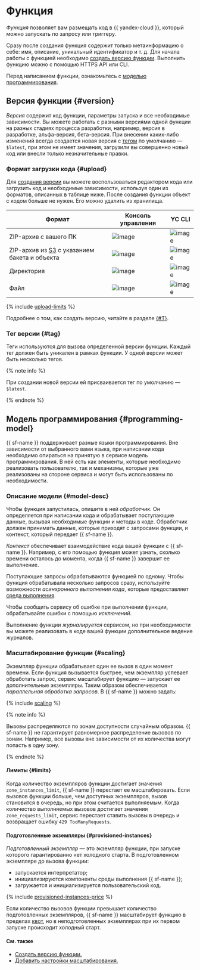 # Функция

_Функция_ позволяет вам размещать код в {{ yandex-cloud }}, который можно запускать по запросу или триггеру.

Сразу после создания функция содержит только метаинформацию о себе: имя, описание, уникальный идентификатор и т. д. Для начала работы с функцией необходимо [создать версию функции](../operations/function/version-manage.md). Выполнить функцию можно с помощью HTTPS API или CLI.

Перед написанием функции, ознакомьтесь с [моделью программирования](#programming-model).

## Версия функции {#version}

_Версия_ содержит код функции, параметры запуска и все необходимые зависимости. Вы можете работать с разными версиями одной функции на разных стадиях процесса разработки, например, версия в разработке, альфа-версия, бета-версия. При внесении каких-либо изменений всегда создается новая версия с [тегом](#tag) по умолчанию — `$latest`, при этом не имеет значения, загрузили вы совершенно новый код или внесли только незначительные правки.

### Формат загрузки кода {#upload}

Для [создания версии](../operations/function/version-manage.md) вы можете воспользоваться редактором кода или загрузить код и необходимые зависимости, используя один из форматов, описанных в таблице ниже. После создания функции объект с кодом больше не нужен. Его можно удалить из хранилища.

| Формат | Консоль управления | YC CLI |
|----|----|----|
|ZIP-архив с вашего ПК| ![image](../../_assets/common/yes.svg) | ![image](../../_assets/common/yes.svg) |
|ZIP-архив из [S3](../../glossary/s3.md) с указанием бакета и объекта| ![image](../../_assets/common/yes.svg) | ![image](../../_assets/common/yes.svg) |
|Директория| ![image](../../_assets/common/no.svg) | ![image](../../_assets/common/yes.svg) |
|Файл| ![image](../../_assets/common/no.svg) | ![image](../../_assets/common/yes.svg) |

{% include [upload-limits](../../_includes/functions/upload-limits.md) %}

Подробнее о том, как создать версию, читайте в разделе [{#T}](../operations/function/version-manage.md).

### Тег версии {#tag}

Теги используются для вызова определенной версии функции. Каждый тег должен быть уникален в рамках функции. У одной версии может быть несколько тегов.

{% note info %}

При создании новой версии ей присваивается тег по умолчанию — `$latest`.

{% endnote %}

## Модель программирования {#programming-model}

{{ sf-name }} поддерживает разные языки программирования. Вне зависимости от выбранного вами языка, при написании кода необходимо опираться на принятую в сервисе модель программирования. В ней есть как элементы, которые необходимо реализовать пользователю, так и механизмы, которые уже реализованы на стороне сервиса и могут быть использованы по необходимости.

### Описание модели {#model-desc}

Чтобы функция запустилась, опишите в ней _обработчик_. Он определяется при написании кода и обрабатывает поступающие данные, вызывая необходимые функции и методы в коде. Обработчик должен принимать данные, которые приходят с запросами функции, и контекст, который передает {{ sf-name }}.

_Контекст_ обеспечивает взаимодействие кода вашей функции с {{ sf-name }}. Например, с его помощью функция может узнать, сколько времени осталось до момента, когда {{ sf-name }} завершит ее выполнение.

Поступающие запросы обрабатываются функцией по одному. Чтобы функция обрабатывала несколько запросов сразу, используйте возможности _асинхронного выполнения кода_, которые предоставляет [среда выполнения](runtime/index.md).

Чтобы сообщить сервису об ошибке при выполнении функции, обрабатывайте ошибки с помощью _исключений_.

Выполнение функции _журналируется_ сервисом, но при необходимости вы можете реализовать в коде вашей функции дополнительное ведение журналов.

### Масштабирование функции {#scaling}

Экземпляр функции обрабатывает один ее вызов в один момент времени. Если функция вызывается быстрее, чем экземпляр успевает обработать запрос, сервис масштабирует функцию — запускает ее дополнительные экземпляры. Таким образом обеспечивается _параллельная обработка запросов_. В {{ sf-name }} можно задать:

{% include [scaling](../../_includes/functions/scaling.md) %}

{% note info %}

Вызовы распределяются по зонам доступности случайным образом. {{ sf-name }} не гарантирует равномерное распределение вызовов по зонам. Например, все вызовы вне зависимости от их количества могут попасть в одну зону.

{% endnote %}

#### Лимиты {#limits}

Когда количество экземпляров функции достигает значения `zone_instances_limit`, {{ sf-name }} перестает ее масштабировать. Если вызовов функции больше, чем доступных экземпляров, вызов становится в очередь, но при этом считается выполняемым. Когда количество выполняемых вызовов достигает значения `zone_requests_limit`, сервис перестает ставить вызовы в очередь и возвращает ошибку `429 TooManyRequests`.

#### Подготовленные экземпляры {#provisioned-instances}

_Подготовленный экземпляр_ — это экземпляр функции, при запуске которого гарантированно нет холодного старта. В подготовленном экземпляре до вызова функции:
* запускается интерпретатор;
* инициализируются компоненты среды выполнения {{ sf-name }};
* загружается и инициализируется пользовательский код.

{% include [provisioned-instances-price](../../_includes/functions/provisioned-instances-price.md) %}

Если количество вызовов функции превышает количество подготовленных экземпляров, {{ sf-name }} масштабирует функцию в пределах [квот](limits.md#functions-quotas), но в неподготовленных экземплярах при их первом запуске происходит холодный старт.

#### См. также

* [Создать версию функции.](../operations/function/version-manage.md)
* [Добавить настройки масштабирования.](../operations/function/scaling-settings-add.md)
